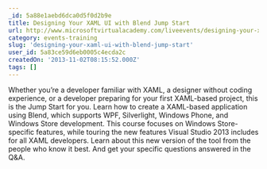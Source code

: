 ```yaml
---
_id: 5a88e1aebd6dca0d5f0d2b9e
title: Designing Your XAML UI with Blend Jump Start
url: http://www.microsoftvirtualacademy.com/liveevents/designing-your-xaml-ui-with-blend-jump-start#?fbid=RfHc7HWJo2b
category: events-training
slug: 'designing-your-xaml-ui-with-blend-jump-start'
user_id: 5a83ce59d6eb0005c4ecda2c
createdOn: '2013-11-02T08:15:52.000Z'
tags: []
---
```


Whether you’re a developer familiar with XAML, a designer without coding experience, or a developer preparing for your first XAML-based project, this is the Jump Start for you. Learn how to create a XAML-based application using Blend, which supports WPF, Silverlight, Windows Phone, and Windows Store development. This course focuses on Windows Store-specific features, while touring the new features Visual Studio 2013 includes for all XAML developers. Learn about this new version of the tool from the people who know it best. And get your specific questions answered in the Q&amp;A.
